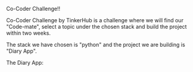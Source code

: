 Co-Coder Challenge!!

Co-Coder Challenge by TinkerHub is a challenge where we will find our "Code-mate", select a topic under the chosen stack and build the project within two weeks.

The stack we have chosen is "python" and the project we are building is "Diary App".

The Diary App:
